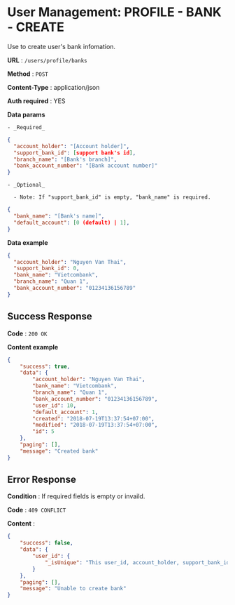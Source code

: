 # User Management: PROFILE - BANK - CREATE

Use to create user's bank infomation.

**URL** : `/users/profile/banks`

**Method** : `POST`

**Content-Type** : application/json

**Auth required** : YES

**Data params**

    - _Required_

```json
{
  "account_holder": "[Account holder]",
  "support_bank_id": [support bank's id],  
  "branch_name": "[Bank's branch]",
  "bank_account_number": "[Bank account number]"
}
```

    - _Optional_

      - Note: If "support_bank_id" is empty, "bank_name" is required.

```json
{
  "bank_name": "[Bank's name]",
  "default_account": [0 (default) | 1],
}
```

**Data example**

```json
{
  "account_holder": "Nguyen Van Thai",
  "support_bank_id": 0,
  "bank_name": "Vietcombank",
  "branch_name": "Quan 1",
  "bank_account_number": "01234136156789"
}
```

## Success Response

**Code** : `200 OK`

**Content example**

```json
{
    "success": true,
    "data": {
        "account_holder": "Nguyen Van Thai",
        "bank_name": "Vietcombank",
        "branch_name": "Quan 1",
        "bank_account_number": "01234136156789",
        "user_id": 10,
        "default_account": 1,
        "created": "2018-07-19T13:37:54+07:00",
        "modified": "2018-07-19T13:37:54+07:00",
        "id": 5
    },
    "paging": [],
    "message": "Created bank"
}
```

## Error Response

**Condition** : If required fields is empty or invaild.

**Code** : `409 CONFLICT`

**Content** :

```json
{
    "success": false,
    "data": {
        "user_id": {
            "_isUnique": "This user_id, account_holder, support_bank_id, branch_name & bank_account_number combination has already been used."
        }
    },
    "paging": [],
    "message": "Unable to create bank"
}
```